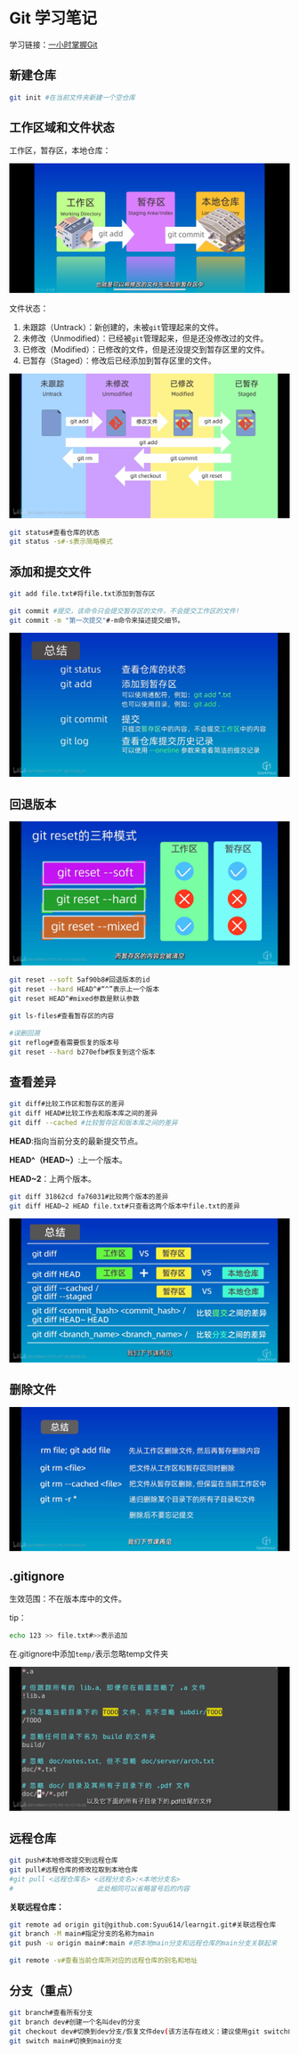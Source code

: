 # Git 学习笔记

学习链接：[一小时掌握Git](https://www.bilibili.com/video/BV1HM411377j/?share_source=copy_web&vd_source=82fa3a30ff60d300c90c56999d163f81)

## 新建仓库

```bash
git init #在当前文件夹新建一个空仓库
```

## 工作区域和文件状态

工作区，暂存区，本地仓库：

![](./assets/IMG_3937.PNG)

文件状态：

1. 未跟踪（Untrack）：新创建的，未被`git`管理起来的文件。
1. 未修改（Unmodified）：已经被`git`管理起来，但是还没修改过的文件。
1. 已修改（Modified）：已修改的文件，但是还没提交到暂存区里的文件。
1. 已暂存（Staged）：修改后已经添加到暂存区里的文件。

![IMG_3938](./assets/IMG_3938.JPG)

```bash
git status#查看仓库的状态
git status -s#-s表示简略模式
```
## 添加和提交文件

```bash
git add file.txt#将file.txt添加到暂存区
```
```bash
git commit #提交，该命令只会提交暂存区的文件，不会提交工作区的文件!
git commit -m "第一次提交"#-m命令来描述提交细节。
```

![IMG_3940](./assets/IMG_3940.JPG)

## 回退版本

![IMG_3942](./assets/IMG_3942.JPG)

```bash
git reset --soft 5af90b8#回退版本的id
git reset --hard HEAD^#“^”表示上一个版本
git reset HEAD^#mixed参数是默认参数
```

```bash
git ls-files#查看暂存区的内容
```

```bash
#误删回溯
git reflog#查看需要恢复的版本号
git reset --hard b270efb#恢复到这个版本
```

## 查看差异

```bash
git diff#比较工作区和暂存区的差异
git diff HEAD#比较工作去和版本库之间的差异
git diff --cached #比较暂存区和版本库之间的差异
```

**HEAD**:指向当前分支的最新提交节点。

**HEAD^（HEAD~）**:上一个版本。

**HEAD~2**：上两个版本。

```bash
git diff 31862cd fa76031#比较两个版本的差异
git diff HEAD~2 HEAD file.txt#只查看这两个版本中file.txt的差异
```

![IMG_3943](./assets/IMG_3943.JPG)

## 删除文件

![IMG_3944](./assets/IMG_3944.JPG)

## .gitignore

生效范围：不在版本库中的文件。

tip：

```bash
echo 123 >> file.txt#>>表示追加
```

在.gitignore中添加`temp/`表示忽略temp文件夹

![IMG_3947](./assets/IMG_3947.JPG)

## 远程仓库

```bash
git push#本地修改提交到远程仓库
git pull#远程仓库的修改拉取到本地仓库
#git pull <远程仓库名> <远程分支名>:<本地分支名>
#                     此处相同可以省略冒号后的内容
```

**关联远程仓库：**

```bash
git remote ad origin git@github.com:Syuu614/learngit.git#关联远程仓库
git branch -M main#指定分支的名称为main
git push -u origin main#:main #把本地main分支和远程仓库的main分支关联起来
```

```bash
git remote -v#查看当前仓库所对应的远程仓库的别名和地址
```

## 分支（重点）

```bash
git branch#查看所有分支
git branch dev#创建一个名叫dev的分支
git checkout dev#切换到dev分支/恢复文件dev(该方法存在歧义：建议使用git switch命令)
git switch main#切换到main分支
```

